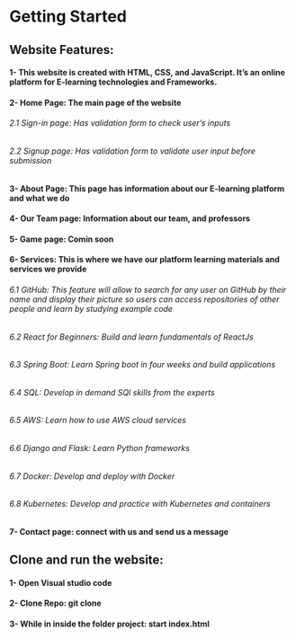 # Getting Started
## Website Features: 
#### 1- This website is created with HTML, CSS, and JavaScript. It’s an online platform for E-learning technologies and Frameworks. 
#### 2- Home Page: The main page of the website 
######    2.1 Sign-in page: Has validation form to check user’s inputs
######    2.2 Signup page: Has validation form to validate user input before submission
#### 3- About Page: This page has information about our E-learning platform and what we do
#### 4- Our Team page: Information about our team, and professors
#### 5- Game page: Comin soon
#### 6- Services: This is where we have our platform learning materials and services we provide
######    6.1 GitHub: This feature will allow to search for any user on GitHub by their name and display their picture so users can access repositories of other people and learn by studying example code
######    6.2 React for Beginners: Build and learn fundamentals of ReactJs
######    6.3 Spring Boot: Learn Spring boot in four weeks and build applications
######    6.4 SQL: Develop in demand SQl skills from the experts
######    6.5 AWS: Learn how to use AWS cloud services 
######    6.6 Django and Flask: Learn Python frameworks
######    6.7 Docker: Develop and deploy with Docker
######    6.8 Kubernetes: Develop and practice with Kubernetes and containers
#### 7- Contact page: connect with us and send us a message
## Clone and run the website: 
#### 1-	Open Visual studio code 
#### 2-	Clone Repo: git clone 
#### 3-	While in inside the folder project: start index.html

